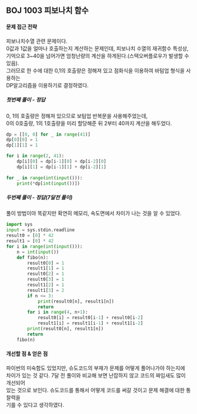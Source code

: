 ## BOJ 1003 피보나치 함수
#### 문제 접근 전략
피보나치수열 관련 문제이다.  
0값과 1값을 얼마나 호출하는지 계산하는 문제인데, 피보나치 수열의 재귀함수 특성상,  
기억으로 3~40을 넘어가면 엄청난량의 계산을 하게된다.(스택오버플로우가 발생할 수 있음).  
그러므로 한 수에 대한 0,1의 호출량은 정해져 있고 점화식을 이용하여 바텀업 형식을 사용하는  
DP알고리즘을 이용하기로 결정하였다.  

##### 첫번째 풀이 - 정답
0, 1의 호출량은 정해져 있으므로 보텀업 반복문을 사용해주었는데,  
0의 0호출량, 1의 1호출량을 미리 할당해준 뒤 2부터 40까지 계산을 해두었다.  
```python
dp = [[0, 0] for _ in range(41)]
dp[0][0] = 1
dp[1][1] = 1

for i in range(2, 41):
    dp[i][0] = dp[i-1][0] + dp[i-2][0]
    dp[i][1] = dp[i-1][1] + dp[i-2][1]
    
for _ in range(int(input())):
    print(*dp[int(input())])
```

##### 두번째 풀이 - 정답(7달전 풀이)
풀이 방법이야 똑같지만 확연히 메모리, 속도면에서 차이가 나는 것을 알 수 있었다.  
```python
import sys
input = sys.stdin.readline
result0 = [0] * 42
result1 = [0] * 42
for i in range(int(input())):
    n = int(input())
    def fibo(n):
        result0[0] = 1
        result1[1] = 1
        result0[2] = 1
        result0[3] = 1
        result1[2] = 1
        result1[3] = 2
        if n <= 3:
            print(result0[n], result1[n])
            return
        for i in range(4, n+1):
            result0[i] = result0[i-1] + result0[i-2]
            result1[i] = result1[i-1] + result1[i-2]
        print(result0[n], result1[n])
        return
    fibo(n)
```

#### 개선할 점 & 얻은 점
파이썬의 미숙함도 있었지만, 슈도코드의 부재가 문제를 어떻게 풀어나가야 하는지에  
차이가 있는 것 같다. 7달 전 풀이와 비교해 보면 난잡하지 않고 코드의 짜임새도 많이 개선되어  
있는 것으로 보인다. 슈도코드를 통해서 어떻게 코드를 써갈 것이고 문제 해결에 대한 통찰력을  
기를 수 있다고 생각하였다.